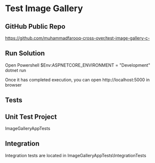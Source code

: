 # Test Image Gallery
## GitHub Public Repo
https://github.com/muhammadfarooq-cross-over/test-image-gallery-c- 
## Run Solution
Open Powershell 
$Env:ASPNETCORE_ENVIRONMENT = "Development"
dotnet run

Once it has completed execution, you can open http://localhost:5000 in browser 
## Tests
## Unit Test Project
ImageGalleryAppTests
## Integration
Integration tests are located in ImageGalleryAppTests\IntegrationTests

